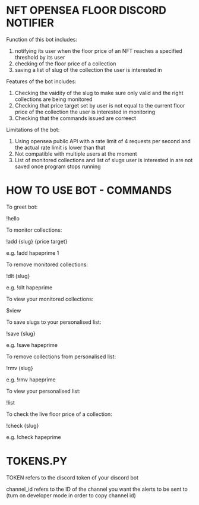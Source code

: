 # NFT OPENSEA FLOOR DISCORD NOTIFIER

Function of this bot includes:
1. notifying its user when the floor price of an NFT reaches a specified threshold by its user 
2. checking of the floor price of a collection
3. saving a list of slug of the collection the user is interested in

Features of the bot includes:
1. Checking the vaidity of the slug to make sure only valid and the right collections are being monitored
2. Checking that price target set by user is not equal to the current floor price of the collection the user is interested in monitoring
3. Checking that the commands issued are correect

Limitations of the bot:
1. Using opensea pubilc API with a rate limit of 4 requests per second and the actual rate limit is lower than that
2. Not compatible with multiple users at the moment
3. List of monitored collections and list of slugs user is interested in are not saved once program stops running

# HOW TO USE BOT - COMMANDS

To greet bot:

!hello


To monitor collections:

!add {slug} {price target}

e.g. !add hapeprime 1


To remove monitored collections:

!dlt (slug}

e.g. !dlt hapeprime


To view your monitored collections:

$view


To save slugs to your personalised list:

!save {slug}

e.g. !save hapeprime


To remove collections from personalised list:

!rmv (slug}

e.g. !rmv hapeprime


To view your personalised list:

!list


To check the live floor price of a collection:

!check {slug}

e.g. !check hapeprime 

# TOKENS.PY

TOKEN refers to the discord token of your discord bot 

channel_id refers to the ID of the channel you want the alerts to be sent to (turn on developer mode in order to copy channel id)
